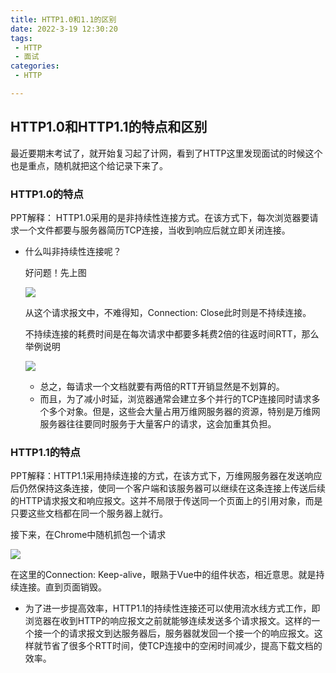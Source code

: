 ```yaml
---
title: HTTP1.0和1.1的区别
date: 2022-3-19 12:30:20
tags:
 - HTTP
 - 面试
categories:
 - HTTP

---
```


## HTTP1.0和HTTP1.1的特点和区别

最近要期末考试了，就开始复习起了计网，看到了HTTP这里发现面试的时候这个也是重点，随机就把这个给记录下来了。

### HTTP1.0的特点

PPT解释： HTTP1.0采用的是非持续性连接方式。在该方式下，每次浏览器要请求一个文件都要与服务器简历TCP连接，当收到响应后就立即关闭连接。

- 什么叫非持续性连接呢？

  好问题！先上图

  ![](./HTTPRequest.png)
  
  从这个请求报文中，不难得知，Connection: Close此时则是不持续连接。
  
  不持续连接的耗费时间是在每次请求中都要多耗费2倍的往返时间RTT，那么举例说明
  
  ![](./HTTP10.png)
  
  - 总之，每请求一个文档就要有两倍的RTT开销显然是不划算的。
  - 而且，为了减小时延，浏览器通常会建立多个并行的TCP连接同时请求多个多个对象。但是，这些会大量占用万维网服务器的资源，特别是万维网服务器往往要同时服务于大量客户的请求，这会加重其负担。



### HTTP1.1的特点

PPT解释：HTTP1.1采用持续连接的方式，在该方式下，万维网服务器在发送响应后仍然保持这条连接，使同一个客户端和该服务器可以继续在这条连接上传送后续的HTTP请求报文和响应报文。这并不局限于传送同一个页面上的引用对象，而是只要这些文档都在同一个服务器上就行。

接下来，在Chrome中随机抓包一个请求

![](./ChromeRandom.png)

在这里的Connection:  Keep-alive，眼熟于Vue中的组件状态，相近意思。就是持续连接。直到页面销毁。

- 为了进一步提高效率，HTTP1.1的持续性连接还可以使用流水线方式工作，即浏览器在收到HTTP的响应报文之前就能够连续发送多个请求报文。这样的一个接一个的请求报文到达服务器后，服务器就发回一个接一个的响应报文。这样就节省了很多个RTT时间，使TCP连接中的空闲时间减少，提高下载文档的效率。